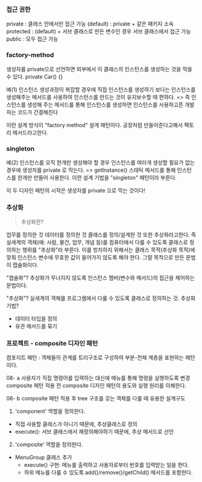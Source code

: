 
### 접근 권한
private      : 클래스 안에서만 접근 가능
(default)    : private + 같은 패키지 소속
protected    : (default) + 서브 클래스로 만든 변수인 경우 서브 클래스에서 접근 가능
public       : 모두 접근 가능

### factory-method
생성자를 private으로 선언하면 외부에서 이 클래스의 인스턴스를 생성하는 것을 막을 수 있다.
private Car() {}

예(1) 인스턴스 생성과정이 복잡할 경우에 직접 인스턴스를 생성하기 보다는 인스턴스를 생성해주는 메서드를 사용하여 인스턴스를 만드는 것이 유지보수할 때 편하다.
=> 즉 인스턴스를 생성해 주는 메서드를 통해 인스턴스를 생성하면 인스턴스를 사용하고픈 개발자는 코드가 간결해진다

이런 설계 방식이 "factory method" 설계 패턴이다.
공장처럼 만들어준다고해서 팩토리 메서드라고한다.

### singleton
예(2) 인스턴스를 오직 한개만 생성해야 할 경우 인스턴스를 여러개 생성할 필요가 없는 경우에 생성자를 private 로 막는다.
=> getInstance() 스태틱 메서드를 통해 인스턴스를 한개만 만들어 사용한다. 이런 설계 기법을 "singleton" 패턴이라 부른다. 

이 두 디자인 패턴의 시작은 생성자를 private 으로 막는 것이다!

### 추상화
> 추상화란?

업무를 정의한 것
데이터를 정의한 것
클래스를 정의/설계한 것 또한 추상화라고한다.
즉 실세계의 객체(예: 사람, 물건, 업무, 개념 등)를 컴퓨터에서 다룰 수 있도록 클래스로 정의하는 행위를 "추상화"라 부른다.
이를 방지하지 위해서는 클래스 목적(추상화 목적)에 맞춰 인스턴스 변수에 무효한 값이 들어가지 않도록 해야 한다.
그럴 목적으로 만든 문법이 캡슐화이다.

"캡슐화"? 추상화가 무너지지 않도록 인스턴스 멤버(변수와 메서드)의 접근을 제어하는 문법이다.

"추상화"? 실세계의 객체를 프로그램에서 다룰 수 있도록 클래스로 정의하는 것.
추상화 기법?
- 데이터 타입을 정의
- 유관 메서드를 묶기

### 프로젝트 - composite 디자인 패턴
컴포지트 패턴 : 객체들의 관계를 트리구조로 구성하여 부분-전체 계층을 표현하는 패턴이다.


08- a 사용자가 직접 명령어를 입력하는 대신에 메뉴를 통해 명령을 실행하도록 변경
composite 패턴 적용 전
composite 디자인 패턴의 용도와 실행 원리를 이해한다. 


08- b composite 패턴 적용 후
tree 구조를 갖는 객체를 다룰 때 유용한 설계구도
1. 'component' 역할을 정의한다.
- 직접 사용할 클래스가 아니기 때문에, 추상클래스로 정의
- execute(): 서브 클래스에서 재정의해야하기 때문에, 추상 메서드로 선언

2. 'composite' 역할을 정의한다.
- MenuGroup 클래스 추가
    - execute() 구현: 메뉴를 출력하고 사용자로부터 번호를 입력받는 일을 한다.
    - 하위 메뉴를 다룰 수 있도록 add()/remove()/getChild() 메서드를 포함한다.



